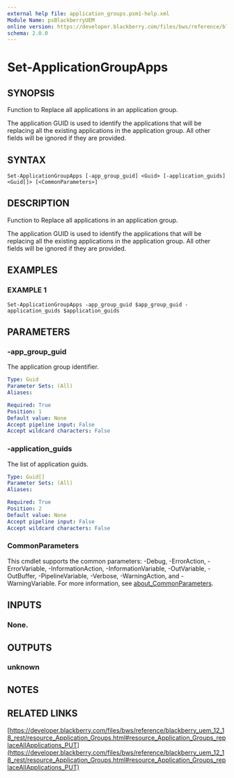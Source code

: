 ```yaml
---
external help file: application_groups.psm1-help.xml
Module Name: psBlackberryUEM
online version: https://developer.blackberry.com/files/bws/reference/blackberry_uem_12_18_rest/resource_Application_Groups.html#resource_Application_Groups_replaceAllApplications_PUT
schema: 2.0.0
---
```


# Set-ApplicationGroupApps

## SYNOPSIS
Function to Replace all applications in an application group.

The application GUID is used to identify the applications that will be replacing all the existing applications in the application group.
All other fields will be ignored if they are provided.

## SYNTAX

```
Set-ApplicationGroupApps [-app_group_guid] <Guid> [-application_guids] <Guid[]> [<CommonParameters>]
```

## DESCRIPTION
Function to Replace all applications in an application group.

The application GUID is used to identify the applications that will be replacing all the existing applications in the application group.
All other fields will be ignored if they are provided.

## EXAMPLES

### EXAMPLE 1
```
Set-ApplicationGroupApps -app_group_guid $app_group_guid -application_guids $application_guids
```

## PARAMETERS

### -app_group_guid
The application group identifier.

```yaml
Type: Guid
Parameter Sets: (All)
Aliases:

Required: True
Position: 1
Default value: None
Accept pipeline input: False
Accept wildcard characters: False
```

### -application_guids
The list of application guids.

```yaml
Type: Guid[]
Parameter Sets: (All)
Aliases:

Required: True
Position: 2
Default value: None
Accept pipeline input: False
Accept wildcard characters: False
```

### CommonParameters
This cmdlet supports the common parameters: -Debug, -ErrorAction, -ErrorVariable, -InformationAction, -InformationVariable, -OutVariable, -OutBuffer, -PipelineVariable, -Verbose, -WarningAction, and -WarningVariable. For more information, see [about_CommonParameters](http://go.microsoft.com/fwlink/?LinkID=113216).

## INPUTS

### None.
## OUTPUTS

### unknown
## NOTES

## RELATED LINKS

[https://developer.blackberry.com/files/bws/reference/blackberry_uem_12_18_rest/resource_Application_Groups.html#resource_Application_Groups_replaceAllApplications_PUT](https://developer.blackberry.com/files/bws/reference/blackberry_uem_12_18_rest/resource_Application_Groups.html#resource_Application_Groups_replaceAllApplications_PUT)

